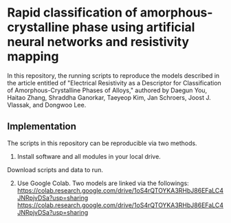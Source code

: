 # Rapid classification of amorphous-crystalline phase using artificial neural networks and resistivity mapping

In this repository, the running scripts to reproduce the models described in the article entitled of "Electrical Resistivity as a Descriptor for Classification of Amorphous-Crystalline Phases of Alloys," authored by Daegun You, Haitao Zhang, Shraddha Ganorkar, Taeyeop Kim, Jan Schroers, Joost J. Vlassak, and Dongwoo Lee.

## Implementation

The scripts in this repository can be reproducible via two methods.

1. Install software and all modules in your local drive.

Download scripts and data to run.

2. Use Google Colab. Two models are linked via the followings:
https://colab.research.google.com/drive/1oS4rQTOYKA3RHbJ86EFaLC4JNRpjvDSa?usp=sharing
https://colab.research.google.com/drive/1oS4rQTOYKA3RHbJ86EFaLC4JNRpjvDSa?usp=sharing
